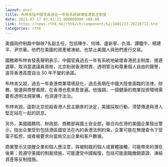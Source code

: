 ```yaml
---
layout: post
title: 布林肯指中國官員過去一年有系統破壞香港民主制度
date: 2021-07-17 03:41:11.000000000 +08:00
link: https://news.rthk.hk/rthk/ch/component/k2/1601223-20210717.htm
categories: rthk
---
```


美國政府制裁中聯辦7名副主任，包括陳冬、何靖、盧新寧、仇鴻、譚鐵牛、楊建平、尹宗華。他們在美國的資產被凍結，也禁止美國人與他們進行交易。

國務卿布林肯發表聲明表示，中國官員過去一年有系統地破壞香港民主制度、推遲選舉、取消當選議員資格，北京削弱香港問責、透明管治和尊重個人自由的聲譽，違背香港高度自治 50 年不變的承諾。 

布林肯又說，過去一年香港商業環境惡化，過去長期在中國大陸會面臨的法律、財務、營運與商譽風險，在香港也愈來愈普遍。他強調，一個健康的商業投資環境需要有透明法規架構，也須遵守法治。

布林肯說，面對北京扼殺香港人民主願景的決定，美國採取行動，清楚傳達與港人堅定站在一起的訊息。

另外，美國國務院、財政部、商務部與國土安全部，聯合向在港的美國企業發出警示，指出企業受到包括港區國安法在內的香港法例約束，企業可能在無搜查令下受電子監控，或者被要求向當局交出企業和客戶數據。

商業警示又提醒企業和個人應注意，與被制裁的個人或實體接觸，可能帶來的潛在後果；若遵守美國的制裁措施，可能遭受中國報復，包括可能面臨撤銷簽證、凍結資產等反制措施。

